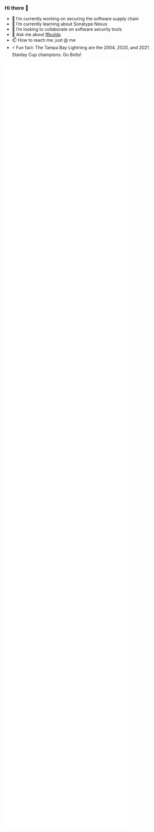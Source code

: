 ### Hi there 👋


- 🔭 I’m currently working on securing the software supply chain
- 🌱 I’m currently learning about Sonatype Nexus
- 👯 I’m looking to collaborate on software security tools
- 💬 Ask me about [ffbuilds](https://github.com/ffbuilds)
- 📫 How to reach me: just @ me
- ⚡ Fun fact: The Tampa Bay Lightning are the 2004, 2020, and 2021 Stanley Cup champions. Go Bolts!

<img align="center" src="github-metrics.svg" alt="Metrics" width="400">
